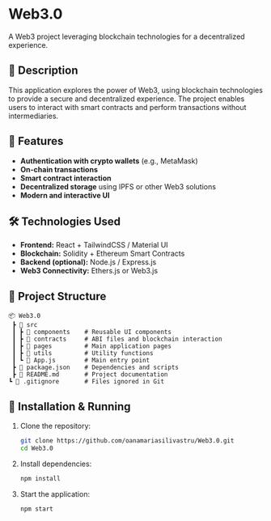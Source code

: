# Web3.0

A Web3 project leveraging blockchain technologies for a decentralized experience.

## 📌 Description
This application explores the power of Web3, using blockchain technologies to provide a secure and decentralized experience. The project enables users to interact with smart contracts and perform transactions without intermediaries.

## 🚀 Features
- **Authentication with crypto wallets** (e.g., MetaMask)
- **On-chain transactions**
- **Smart contract interaction**
- **Decentralized storage** using IPFS or other Web3 solutions
- **Modern and interactive UI**

## 🛠️ Technologies Used
- **Frontend:** React + TailwindCSS / Material UI
- **Blockchain:** Solidity + Ethereum Smart Contracts
- **Backend (optional):** Node.js / Express.js
- **Web3 Connectivity:** Ethers.js or Web3.js

## 📂 Project Structure
```plaintext
📦 Web3.0
 ┣ 📂 src
 ┃ ┣ 📂 components    # Reusable UI components
 ┃ ┣ 📂 contracts     # ABI files and blockchain interaction
 ┃ ┣ 📂 pages         # Main application pages
 ┃ ┣ 📂 utils         # Utility functions
 ┃ ┗ 📜 App.js        # Main entry point
 ┣ 📜 package.json    # Dependencies and scripts
 ┣ 📜 README.md       # Project documentation
┗ 📜 .gitignore       # Files ignored in Git
```

## 🔧 Installation & Running
1. Clone the repository:
   ```bash
   git clone https://github.com/oanamariasilivastru/Web3.0.git
   cd Web3.0
   ```

2. Install dependencies:
   ```bash
   npm install
   ```

3. Start the application:
   ```bash
   npm start
   ```

